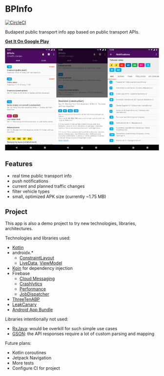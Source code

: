 # BPInfo

[![CircleCI](https://circleci.com/gh/ofalvai/BPInfo.svg?style=svg)](https://circleci.com/gh/ofalvai/BPInfo)

Budapest public transport info app based on public transport APIs.

[__Get It On Google Play__](play.google.com/store/apps/details?id=com.ofalvai.bpinfo)

![Screenshot](/screenshots.png?raw=true)

## Features

- real time public transport info
- push notifications
- current and planned traffic changes
- filter vehicle types
- small, optimized APK size (currently ~1.75 MB)


## Project

This app is also a demo project to try new technologies, libraries, architectures.

Technologies and libraries used:

- [Kotlin](https://kotlinlang.org)
- androidx.*
    - [ConstraintLayout](https://developer.android.com/training/constraint-layout)
    - [LiveData](https://developer.android.com/topic/libraries/architecture/livedata), [ViewModel](https://developer.android.com/topic/libraries/architecture/viewmodel)
- [Koin](https://insert-koin.io/) for dependency injection
- Firebase
    - [Cloud Messaging](https://firebase.google.com/docs/cloud-messaging/)
    - [Crashlytics](https://firebase.google.com/docs/crashlytics/)
    - [Performance](https://firebase.google.com/docs/perf-mon/)
    - [JobDispatcher](https://github.com/firebase/firebase-jobdispatcher-android)
- [ThreeTenABP](https://github.com/JakeWharton/ThreeTenABP)
- [LeakCanary](https://github.com/square/leakcanary)
- [Android App Bundle](https://developer.android.com/platform/technology/app-bundle/)

Libraries intentionally not used:

- [RxJava](https://github.com/ReactiveX/RxJava): would be overkill for such simple use cases
- [GSON](https://github.com/google/gson): the API responses require a lot of custom parsing and mapping

Future plans:

- Kotlin coroutines
- Jetpack Navigation
- More tests
- Configure CI for project
